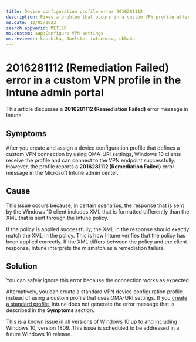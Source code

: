 ```yaml
---
title: Device configuration profile error 2016281112 
description: Fixes a problem that occurs in a custom VPN profile after you create and assign a device configuration profile in the Microsoft Intune portal.
ms.date: 12/05/2023
search.appverid: MET150
ms.custom: sap:Configure VPN settings
ms.reviewer: kaushika, Joelste, intunecic, chhahn
---
```

# 2016281112 (Remediation Failed) error in a custom VPN profile in the Intune admin portal

This article discusses a **2016281112 (Remediation Failed)** error message in Intune.

## Symptoms

After you create and assign a device configuration profile that defines a custom VPN connection by using OMA-URI settings, Windows 10 clients receive the profile and can connect to the VPN endpoint successfully. However, the profile reports a **2016281112 (Remediation Failed)** error message in the Microsoft Intune admin center.

## Cause

This issue occurs because, in certain scenarios, the response that is sent by the Windows 10 client includes XML that is formatted differently than the XML that is sent through the Intune policy.

If the policy is applied successfully, the XML in the response should exactly match the XML in the policy. This is how Intune verifies that the policy has been applied correctly. If the XML differs between the policy and the client response, Intune interprets the mismatch as a remediation failure.

## Solution

You can safely ignore this error because the connection works as expected.

Alternatively, you can create a standard VPN device configuration profile instead of using a custom profile that uses OMA-URI settings. If you [create a standard profile](/mem/intune/configuration/vpn-settings-configure#create-the-profile), Intune does not generate the error message that is described in the **Symptoms** section.

This is a known issue in all versions of Windows 10 up to and including Windows 10, version 1809. This issue is scheduled to be addressed in a future Windows 10 release.
